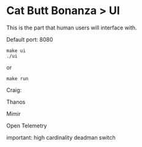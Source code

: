# Cat Butt Bonanza > UI

This is the part that human users will interface with.

Default port: 8080

```
make ui
./ui
```

or

```
make run
```


Craig:

Thanos

Mimir

Open Telemetry

important: high cardinality
deadman switch

